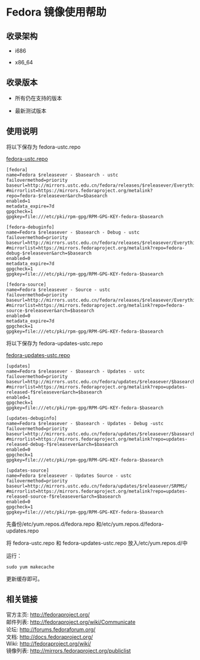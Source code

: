 ---
---

# Fedora 镜像使用帮助

## 收录架构

- i686

- x86_64

## 收录版本

- 所有仍在支持的版本

- 最新测试版本

## 使用说明

将以下保存为 fedora-ustc.repo

[fedora-ustc.repo](/wiki/_export/code/mirrors/help/fedora-ustc435f.repo?codeblock=0 "下载片段")

    [fedora]
    name=Fedora $releasever - $basearch - ustc
    failovermethod=priority
    baseurl=http://mirrors.ustc.edu.cn/fedora/releases/$releasever/Everything/$basearch/os/
    #mirrorlist=https://mirrors.fedoraproject.org/metalink?repo=fedora-$releasever&arch=$basearch
    enabled=1
    metadata_expire=7d
    gpgcheck=1
    gpgkey=file:///etc/pki/rpm-gpg/RPM-GPG-KEY-fedora-$basearch
     
    [fedora-debuginfo]
    name=Fedora $releasever - $basearch - Debug - ustc
    failovermethod=priority
    baseurl=http://mirrors.ustc.edu.cn/fedora/releases/$releasever/Everything/$basearch/debug/
    #mirrorlist=https://mirrors.fedoraproject.org/metalink?repo=fedora-debug-$releasever&arch=$basearch
    enabled=0
    metadata_expire=7d
    gpgcheck=1
    gpgkey=file:///etc/pki/rpm-gpg/RPM-GPG-KEY-fedora-$basearch
     
    [fedora-source]
    name=Fedora $releasever - Source - ustc
    failovermethod=priority
    baseurl=http://mirrors.ustc.edu.cn/fedora/releases/$releasever/Everything/source/SRPMS/
    #mirrorlist=https://mirrors.fedoraproject.org/metalink?repo=fedora-source-$releasever&arch=$basearch
    enabled=0
    metadata_expire=7d
    gpgcheck=1
    gpgkey=file:///etc/pki/rpm-gpg/RPM-GPG-KEY-fedora-$basearch

将以下保存为 fedora-updates-ustc.repo

[fedora-updates-ustc.repo](/wiki/_export/code/mirrors/help/fedora-updates-ustccc37.repo?codeblock=1 "下载片段")

    [updates]
    name=Fedora $releasever - $basearch - Updates - ustc
    failovermethod=priority
    baseurl=http://mirrors.ustc.edu.cn/fedora/updates/$releasever/$basearch/
    #mirrorlist=https://mirrors.fedoraproject.org/metalink?repo=updates-released-f$releasever&arch=$basearch
    enabled=1
    gpgcheck=1
    gpgkey=file:///etc/pki/rpm-gpg/RPM-GPG-KEY-fedora-$basearch
     
    [updates-debuginfo]
    name=Fedora $releasever - $basearch - Updates - Debug -ustc
    failovermethod=priority
    baseurl=http://mirrors.ustc.edu.cn/fedora/updates/$releasever/$basearch/debug/
    #mirrorlist=https://mirrors.fedoraproject.org/metalink?repo=updates-released-debug-f$releasever&arch=$basearch
    enabled=0
    gpgcheck=1
    gpgkey=file:///etc/pki/rpm-gpg/RPM-GPG-KEY-fedora-$basearch
     
    [updates-source]
    name=Fedora $releasever - Updates Source - ustc
    failovermethod=priority
    baseurl=http://mirrors.ustc.edu.cn/fedora/updates/$releasever/SRPMS/
    #mirrorlist=https://mirrors.fedoraproject.org/metalink?repo=updates-released-source-f$releasever&arch=$basearch
    enabled=0
    gpgcheck=1
    gpgkey=file:///etc/pki/rpm-gpg/RPM-GPG-KEY-fedora-$basearch

先备份/etc/yum.repos.d/fedora.repo 和/etc/yum.repos.d/fedora-updates.repo

将 fedora-ustc.repo 和 fedora-updates-ustc.repo 放入/etc/yum.repos.d/中

运行：

    sudo yum makecache

更新缓存即可。

## 相关链接

官方主页: <http://fedoraproject.org/>  
邮件列表: <http://fedoraproject.org/wiki/Communicate>  
论坛: <http://forums.fedoraforum.org/>  
文档: <http://docs.fedoraproject.org/>  
Wiki: <http://fedoraproject.org/wiki/>  
镜像列表: <http://mirrors.fedoraproject.org/publiclist>
